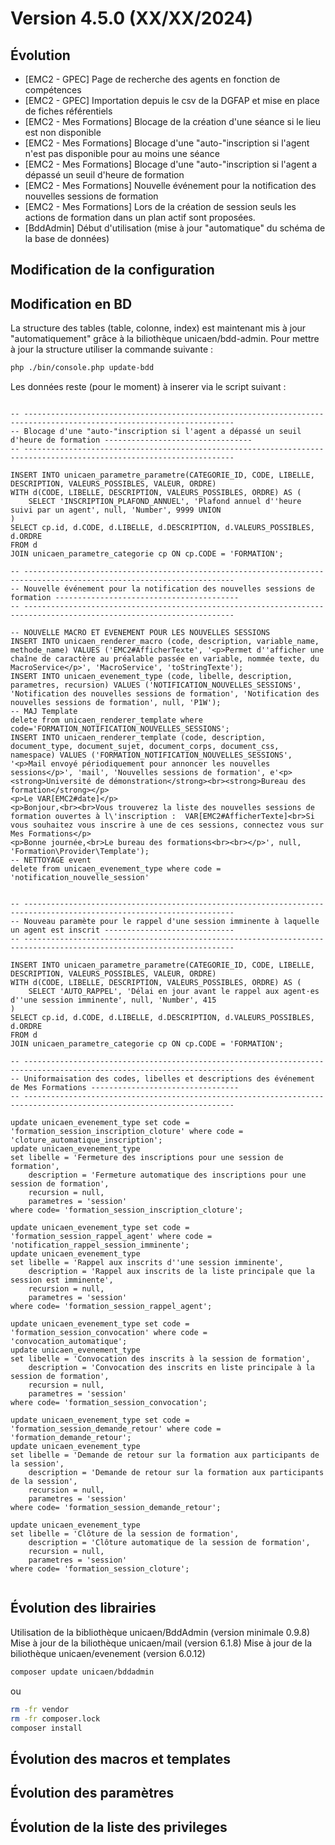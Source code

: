 # Version 4.5.0 (XX/XX/2024)

## Évolution

- [EMC2 - GPEC] Page de recherche des agents en fonction de compétences
- [EMC2 - GPEC] Importation depuis le csv de la DGFAP et mise en place de fiches référentiels
- [EMC2 - Mes Formations] Blocage de la création d'une séance si le lieu est non disponible
- [EMC2 - Mes Formations] Blocage d'une "auto-"inscription si l'agent n'est pas disponible pour au moins une séance
- [EMC2 - Mes Formations] Blocage d'une "auto-"inscription si l'agent a dépassé un seuil d'heure de formation
- [EMC2 - Mes Formations] Nouvelle événement pour la notification des nouvelles sessions de formation
- [EMC2 - Mes Formations] Lors de la création de session seuls les actions de formation dans un plan actif sont proposées.
- [BddAdmin] Début d'utilisation (mise à jour "automatique" du schéma de la base de données)


## Modification de la configuration

## Modification en BD

La structure des tables (table, colonne, index) est maintenant mis à jour "automatiquement" grâce à la biliothèque unicaen/bdd-admin.
Pour mettre à jour la structure utiliser la commande suivante :

```bash
php ./bin/console.php update-bdd
```

Les données reste (pour le moment) à inserer via le script suivant :


```postgresql

-- ---------------------------------------------------------------------------------------------------------------------
-- Blocage d'une "auto-"inscription si l'agent a dépassé un seuil d'heure de formation ---------------------------------
-- ---------------------------------------------------------------------------------------------------------------------

INSERT INTO unicaen_parametre_parametre(CATEGORIE_ID, CODE, LIBELLE, DESCRIPTION, VALEURS_POSSIBLES, VALEUR, ORDRE)
WITH d(CODE, LIBELLE, DESCRIPTION, VALEURS_POSSIBLES, ORDRE) AS (
    SELECT 'INSCRIPTION_PLAFOND_ANNUEL', 'Plafond annuel d''heure suivi par un agent', null, 'Number', 9999 UNION
)
SELECT cp.id, d.CODE, d.LIBELLE, d.DESCRIPTION, d.VALEURS_POSSIBLES, d.ORDRE
FROM d
JOIN unicaen_parametre_categorie cp ON cp.CODE = 'FORMATION';
    
-- ---------------------------------------------------------------------------------------------------------------------
-- Nouvelle événement pour la notification des nouvelles sessions de formation -----------------------------------------
-- ---------------------------------------------------------------------------------------------------------------------
    
-- NOUVELLE MACRO ET EVENEMENT POUR LES NOUVELLES SESSIONS
INSERT INTO unicaen_renderer_macro (code, description, variable_name, methode_name) VALUES ('EMC2#AfficherTexte', '<p>Permet d''afficher une chaîne de caractère au préalable passée en variable, nommée texte, du MacroService</p>', 'MacroService', 'toStringTexte');
INSERT INTO unicaen_evenement_type (code, libelle, description, parametres, recursion) VALUES ('NOTIFICATION_NOUVELLES_SESSIONS', 'Notification des nouvelles sessions de formation', 'Notification des nouvelles sessions de formation', null, 'P1W');
-- MAJ Template
delete from unicaen_renderer_template where code='FORMATION_NOTIFICATION_NOUVELLES_SESSIONS';
INSERT INTO unicaen_renderer_template (code, description, document_type, document_sujet, document_corps, document_css, namespace) VALUES ('FORMATION_NOTIFICATION_NOUVELLES_SESSIONS', '<p>Mail envoyé périodiquement pour annoncer les nouvelles sessions</p>', 'mail', 'Nouvelles sessions de formation', e'<p><strong>Université de démonstration</strong><br><strong>Bureau des formation</strong></p>
<p>Le VAR[EMC2#date]</p>
<p>Bonjour,<br><br>Vous trouverez la liste des nouvelles sessions de formation ouvertes à l\'inscription :  VAR[EMC2#AfficherTexte]<br>Si vous souhaitez vous inscrire à une de ces sessions, connectez vous sur Mes Formations</p>
<p>Bonne journée,<br>Le bureau des formations<br><br></p>', null, 'Formation\Provider\Template');
-- NETTOYAGE event
delete from unicaen_evenement_type where code = 'notification_nouvelle_session'


-- ---------------------------------------------------------------------------------------------------------------------
-- Nouveau paramète pour le rappel d'une session imminente à laquelle un agent est inscrit -----------------------------
-- ---------------------------------------------------------------------------------------------------------------------

INSERT INTO unicaen_parametre_parametre(CATEGORIE_ID, CODE, LIBELLE, DESCRIPTION, VALEURS_POSSIBLES, VALEUR, ORDRE)
WITH d(CODE, LIBELLE, DESCRIPTION, VALEURS_POSSIBLES, ORDRE) AS (
    SELECT 'AUTO_RAPPEL', 'Délai en jour avant le rappel aux agent·es d''une session imminente', null, 'Number', 415
)
SELECT cp.id, d.CODE, d.LIBELLE, d.DESCRIPTION, d.VALEURS_POSSIBLES, d.ORDRE
FROM d
JOIN unicaen_parametre_categorie cp ON cp.CODE = 'FORMATION';

-- ---------------------------------------------------------------------------------------------------------------------
-- Uniformaisation des codes, libelles et descriptions des événement de Mes Formations ---------------------------------
-- ---------------------------------------------------------------------------------------------------------------------

update unicaen_evenement_type set code = 'formation_session_inscription_cloture' where code = 'cloture_automatique_inscription';
update unicaen_evenement_type
set libelle = 'Fermeture des inscriptions pour une session de formation',
    description = 'Fermeture automatique des inscriptions pour une session de formation',
    recursion = null,
    parametres = 'session'
where code= 'formation_session_inscription_cloture';

update unicaen_evenement_type set code = 'formation_session_rappel_agent' where code = 'notification_rappel_session_imminente';
update unicaen_evenement_type
set libelle = 'Rappel aux inscrits d''une session imminente',
    description = 'Rappel aux inscrits de la liste principale que la session est imminente',
    recursion = null,
    parametres = 'session'
where code= 'formation_session_rappel_agent';

update unicaen_evenement_type set code = 'formation_session_convocation' where code = 'convocation_automatique';
update unicaen_evenement_type
set libelle = 'Convocation des inscrits à la session de formation',
    description = 'Convocation des inscrits en liste principale à la session de formation',
    recursion = null,
    parametres = 'session'
where code= 'formation_session_convocation';

update unicaen_evenement_type set code = 'formation_session_demande_retour' where code = 'formation_demande_retour';
update unicaen_evenement_type
set libelle = 'Demande de retour sur la formation aux participants de la session',
    description = 'Demande de retour sur la formation aux participants de la session',
    recursion = null,
    parametres = 'session'
where code= 'formation_session_demande_retour';

update unicaen_evenement_type
set libelle = 'Clôture de la session de formation',
    description = 'Clôture automatique de la session de formation',
    recursion = null,
    parametres = 'session'
where code= 'formation_session_cloture';


```
## Évolution des librairies

Utilisation de la bibliothèque unicaen/BddAdmin (version minimale 0.9.8)
Mise à jour de la biliothèque  unicaen/mail (version 6.1.8)
Mise à jour de la biliothèque  unicaen/evenement (version 6.0.12)

```bash
composer update unicaen/bddadmin
```

ou

```bash
rm -fr vendor
rm -fr composer.lock
composer install
```

## Évolution des macros et templates

## Évolution des paramètres

## Évolution de la liste des privileges


